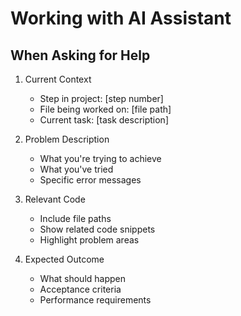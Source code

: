# Working with AI Assistant

## When Asking for Help
1. Current Context
   - Step in project: [step number]
   - File being worked on: [file path]
   - Current task: [task description]

2. Problem Description
   - What you're trying to achieve
   - What you've tried
   - Specific error messages

3. Relevant Code
   - Include file paths
   - Show related code snippets
   - Highlight problem areas

4. Expected Outcome
   - What should happen
   - Acceptance criteria
   - Performance requirements
